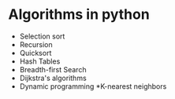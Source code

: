 # Algorithms in python

 * Selection sort
 * Recursion
 * Quicksort
 * Hash Tables
 * Breadth-first Search
 * Dijkstra's algorithms
 * Dynamic programming
 *K-nearest neighbors
 
